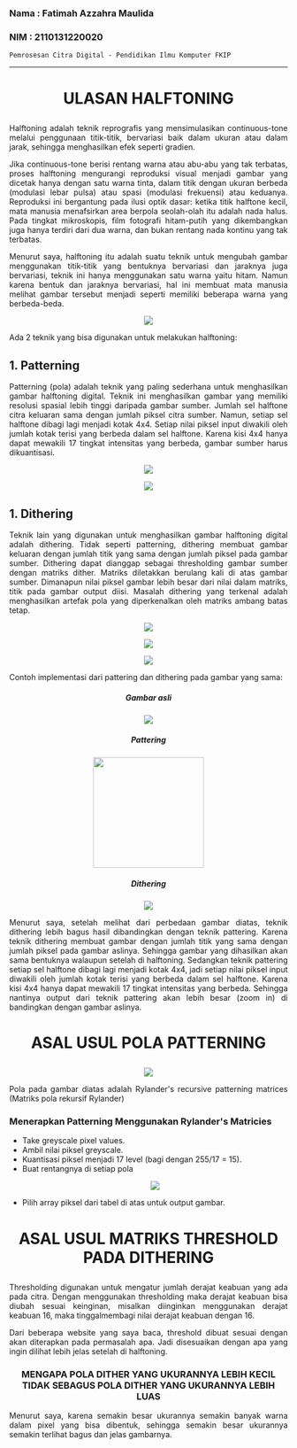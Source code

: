 ### Nama : Fatimah Azzahra Maulida

### NIM : 2110131220020

`Pemrosesan Citra Digital - Pendidikan Ilmu Komputer FKIP`

---

# <p align=center><b>ULASAN HALFTONING</b></p>

<p align=justify>Halftoning adalah teknik reprografis yang mensimulasikan continuous-tone melalui penggunaan titik-titik, bervariasi baik dalam ukuran atau dalam jarak, sehingga menghasilkan efek seperti gradien.</p>

<p align=justify>Jika continuous-tone berisi rentang warna atau abu-abu yang tak terbatas, proses halftoning mengurangi reproduksi visual menjadi gambar yang dicetak hanya dengan satu warna tinta, dalam titik dengan ukuran berbeda (modulasi lebar pulsa) atau spasi (modulasi frekuensi) atau keduanya. Reproduksi ini bergantung pada ilusi optik dasar: ketika titik halftone kecil, mata manusia menafsirkan area berpola seolah-olah itu adalah nada halus. Pada tingkat mikroskopis, film fotografi hitam-putih yang dikembangkan juga hanya terdiri dari dua warna, dan bukan rentang nada kontinu yang tak terbatas.</p>

<p align=justify>Menurut saya, halftoning itu adalah suatu teknik untuk mengubah gambar menggunakan titik-titik yang bentuknya bervariasi dan jaraknya juga bervariasi, teknik ini hanya menggunakan satu warna yaitu hitam. Namun karena bentuk dan jaraknya bervariasi, hal ini membuat mata manusia melihat gambar tersebut menjadi seperti memiliki beberapa warna yang berbeda-beda.</p>

<p align=center><img src="https://user-images.githubusercontent.com/112606990/192519922-08bb0891-bc49-40cc-9f2d-792dd20f574b.png"></p>

Ada 2 teknik yang bisa digunakan untuk melakukan halftoning:

## **1. Patterning**

<p align=justify>Patterning (pola) adalah teknik yang paling sederhana untuk menghasilkan gambar halftoning digital. Teknik ini menghasilkan gambar yang memiliki resolusi spasial lebih tinggi daripada gambar sumber. Jumlah sel halftone citra keluaran sama dengan jumlah piksel citra sumber. Namun, setiap sel halftone dibagi lagi menjadi kotak 4x4. Setiap nilai piksel input diwakili oleh jumlah kotak terisi yang berbeda dalam sel halftone. Karena kisi 4x4 hanya dapat mewakili 17 tingkat intensitas yang berbeda, gambar sumber harus dikuantisasi.</p>

<p align=center><img src="https://user-images.githubusercontent.com/112606990/192524874-b9986475-1b77-4bfa-9ccf-70ebfd517524.png"></p>

<p align=center><img src="https://user-images.githubusercontent.com/112606990/192525016-746be637-7713-4165-bc9d-15510eefbd3e.png"></p>

## **1. Dithering**

<p align=justify>Teknik lain yang digunakan untuk menghasilkan gambar halftoning digital adalah dithering. Tidak seperti patterning, dithering membuat gambar keluaran dengan jumlah titik yang sama dengan jumlah piksel pada gambar sumber. Dithering dapat dianggap sebagai thresholding gambar sumber dengan matriks dither. Matriks diletakkan berulang kali di atas gambar sumber. Dimanapun nilai piksel gambar lebih besar dari nilai dalam matriks, titik pada gambar output diisi. Masalah dithering yang terkenal adalah menghasilkan artefak pola yang diperkenalkan oleh matriks ambang batas tetap.</p>

<p align=center><img src="https://user-images.githubusercontent.com/112606990/192526398-1a8e99d3-d808-44e6-9e98-17490de485fc.png"></p>

<p align=center><img src="https://user-images.githubusercontent.com/112606990/192526429-db2bca66-f830-43d1-bccb-6a3aec429225.png"></p>

<p align=center><img src="https://user-images.githubusercontent.com/112606990/192526483-9dd99da4-0512-4269-aaeb-a072e1bf2f8e.png"></p>

Contoh implementasi dari pattering dan dithering pada gambar yang sama:

##### <p align=center>Gambar asli</p>

<p align=center><img src="https://user-images.githubusercontent.com/112606990/192531686-aa5b8c7a-466e-49f9-b23a-96085e0aa31a.png"></p>

##### <p align=center>Pattering</p>

<p align=center><img src="https://user-images.githubusercontent.com/112606990/192532072-43ea8325-93c9-4ae0-b16f-19aa73b13448.png" height=200 width=200></p>

##### <p align=center>Dithering</p>

<p align=center><img src="https://user-images.githubusercontent.com/112606990/192532185-7a30a1fd-65b7-49d7-a0f5-35c45fe1b5a5.png"></p>

<p align=justify>Menurut saya, setelah melihat dari perbedaan gambar diatas, teknik dithering lebih bagus hasil dibandingkan dengan teknik pattering. Karena teknik dithering membuat gambar dengan jumlah titik yang sama dengan jumlah piksel pada gambar aslinya. Sehingga gambar yang dihasilkan akan sama bentuknya walaupun setelah di halftoning. Sedangkan teknik pattering setiap sel halftone dibagi lagi menjadi kotak 4x4, jadi setiap nilai piksel input diwakili oleh jumlah kotak terisi yang berbeda dalam sel halftone. Karena kisi 4x4 hanya dapat mewakili 17 tingkat intensitas yang berbeda. Sehingga nantinya output dari teknik pattering akan lebih besar (zoom in) di bandingkan dengan gambar aslinya.</p>

# <p align=center><b>ASAL USUL POLA PATTERNING</b></p>

<p align=center><img src="https://user-images.githubusercontent.com/112606990/192524874-b9986475-1b77-4bfa-9ccf-70ebfd517524.png"></p>

<p align=justify>Pola pada gambar diatas adalah Rylander's recursive patterning matrices (Matriks pola rekursif Rylander) </p>

### **Menerapkan Patterning Menggunakan Rylander's Matricies**

- Take greyscale pixel values.
- Ambil nilai piksel greyscale.
- Kuantisasi piksel menjadi 17 level (bagi dengan 255/17 = 15).
- Buat rentangnya di setiap pola
  <p align=center><img src="https://user-images.githubusercontent.com/112606990/194553070-74c843ae-377f-4e13-bf8c-a98f05a3dede.png"></p>
- Pilih array piksel dari tabel di atas untuk output
gambar.

# <p align=center><b>ASAL USUL MATRIKS THRESHOLD PADA DITHERING</b></p>

<p align=justify>Thresholding digunakan untuk mengatur jumlah derajat keabuan yang ada pada citra. Dengan menggunakan thresholding maka derajat keabuan bisa diubah sesuai keinginan, misalkan diinginkan menggunakan derajat keabuan 16, maka tinggalmembagi nilai derajat keabuan dengan 16.</p>

<p align=justify>Dari beberapa website yang saya baca, threshold dibuat sesuai dengan akan diterapkan pada permasalah apa. Jadi disesuaikan dengan apa yang ingin dilihat lebih jelas setelah di halftoning.</p>

### <p align=center><b>MENGAPA POLA DITHER YANG UKURANNYA LEBIH KECIL TIDAK SEBAGUS POLA DITHER YANG UKURANNYA LEBIH LUAS</b></p>

<p align=justify>Menurut saya, karena semakin besar ukurannya semakin banyak warna dalam pixel yang bisa dibentuk, sehingga semakin besar ukurannya semakin terlihat bagus dan jelas gambarnya.</p>
